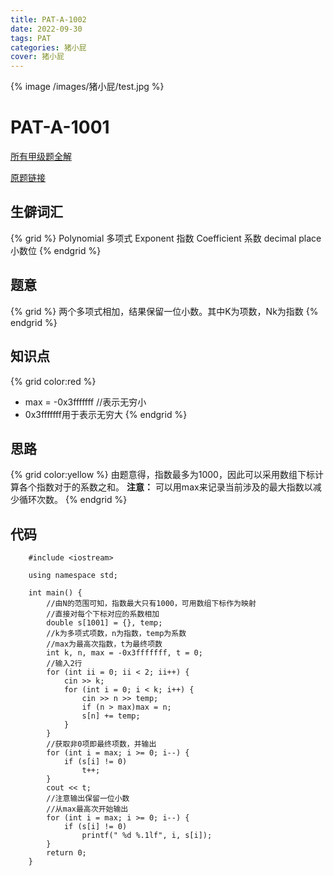 ```yaml
---
title: PAT-A-1002
date: 2022-09-30 
tags: PAT
categories: 猪小屁
cover: 猪小屁
---
```

{% image /images/猪小屁/test.jpg %}
# PAT-A-1001

[所有甲级题全解](https://github.com/Squ1rrel-K/PAT-A-CPP)

[原题链接](https://pintia.cn/problem-sets/994805342720868352/exam/problems/994805526272000000)
## 生僻词汇
{% grid %}
Polynomial 多项式
Exponent 指数
Coefficient 系数
decimal place 小数位
{% endgrid %}
## 题意
{% grid %}
两个多项式相加，结果保留一位小数。其中K为项数，Nk为指数
{% endgrid %}
## 知识点
{% grid color:red %}
- max = -0x3fffffff //表示无穷小
- 0x3fffffff用于表示无穷大
{% endgrid %}
## 思路
{% grid color:yellow %}
由题意得，指数最多为1000，因此可以采用数组下标计算各个指数对于的系数之和。
**注意：** 可以用max来记录当前涉及的最大指数以减少循环次数。
{% endgrid %}
## 代码
```
	#include <iostream>

	using namespace std;

	int main() {
		//由N的范围可知，指数最大只有1000，可用数组下标作为映射
		//直接对每个下标对应的系数相加
		double s[1001] = {}, temp;
		//k为多项式项数，n为指数，temp为系数
		//max为最高次指数，t为最终项数
		int k, n, max = -0x3fffffff, t = 0;
		//输入2行
		for (int ii = 0; ii < 2; ii++) {
			cin >> k;
			for (int i = 0; i < k; i++) {
				cin >> n >> temp;
				if (n > max)max = n;
				s[n] += temp;
			}
		}
		//获取非0项即最终项数，并输出
		for (int i = max; i >= 0; i--) {
			if (s[i] != 0)
				t++;
		}
		cout << t;
		//注意输出保留一位小数
		//从max最高次开始输出
		for (int i = max; i >= 0; i--) {
			if (s[i] != 0)
				printf(" %d %.1lf", i, s[i]);
		}
		return 0;
	}
```
